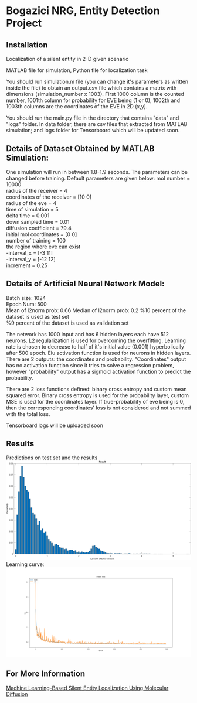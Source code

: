 # Bogazici NRG, Entity Detection Project
## Installation
Localization of a silent entity in 2-D given scenario

MATLAB file for simulation, Python file for localization task

You should run simulation.m file (you can change it's parameters as written inside the file) to obtain an output.csv file which contains a matrix with dimensions (simulation_number x 1003). First 1000 column is the counted number, 1001th column for probability for EVE being (1 or 0), 1002th and 1003th columns are the coordinates of the EVE in 2D (x,y).

You should run the main.py file in the directory that contains "data" and "logs" folder. In data folder, there are csv files that extracted from MATLAB simulation; and logs folder for Tensorboard which will be updated soon.

## Details of Dataset Obtained by MATLAB Simulation:
One simulation will run in between 1.8-1.9 seconds.
The parameters can be changed before training. Default parameters are given below:
mol number = 10000  
radius of the receiver = 4  
coordinates of the receiver = [10 0]  
radius of the eve = 4  
time of simulation = 5  
delta time = 0.001  
down sampled time = 0.01  
diffusion coefficient = 79.4  
initial mol coordinates = [0 0]  
number of training = 100  
the region where eve can exist  
-interval_x = [-3 11]  
-interval_y = [-12 12]  
increment = 0.25  

## Details of Artificial Neural Network Model:
Batch size: 1024  
Epoch Num: 500  
Mean of l2norm prob: 0.66
Median of l2norm prob: 0.2
%10 percent of the dataset is used as test set  
%9 percent of the dataset is used as validation set  

The network has 1000 input and has 6 hidden layers each have 512 neurons. L2 regularization is used for overcoming the overfitting. Learning rate is chosen to decrease to half of it's initial value (0.001) hyperbolically after 500 epoch. Elu activation function is used for neurons in hidden layers. There are 2 outputs: the coordinates and probability. "Coordinates" output has no activation function since it tries to solve a regression problem, however "probability" output has a sigmoid activation function to predict the probability. 

There are 2 loss functions defined: binary cross entropy and custom mean squared error. Binary cross entropy is used for the probability layer, custom MSE is used for the coordinates layer. If true-probability of eve being is 0, then the corresponding coordinates' loss is not considered and not summed with the total loss.

Tensorboard logs will be uploaded soon

## Results 
Predictions on test set and the results
![Predictions on test set and the results](https://github.com/ozgurkara99/entity-detection/blob/master/Results.png)
Learning curve:
![Predictions on test set and the results](https://github.com/ozgurkara99/entity-detection/blob/master/model-loss-epoch.png)

## For More Information
[Machine Learning-Based Silent Entity Localization Using Molecular Diffusion](https://ieeexplore.ieee.org/document/8964317)
